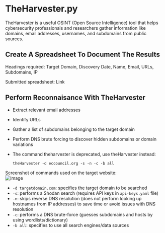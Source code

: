 # TheHarvester.py
TheHarvester is a useful OSINT (Open Source Intelligence) tool that helps cybersecurity professionals and researchers gather information like domains, email addresses, usernames, and subdomains from public sources.


## Create A Spreadsheet To Document The Results
Headings required: Target Domain, Discovery Date, Name, Email, URLs, Subdomains, IP

Submitted spreadsheet: Link


## Perform Reconnaisance With TheHarvester
- Extract relevant email addresses
- Identify URLs
- Gather a list of subdomains belonging to the target domain
- Perform DNS brute forcing to discover hidden subdomains or domain variations

- The command theharvester is deprecated, use theHarvester instead:
  ```
  theHarvester -d eccouncil.org -s -n -c -b all
  ```

Screenshot of commands used on the target website: <br/>
![image](https://github.com/user-attachments/assets/8a459588-f1e7-4e7e-bb50-776a4e90feb7)

- `-d targetdomain.com`: specifies the target domain to be searched
- `-s`: performs a Shodan search (requires API keys in `api-keys.yaml` file)
- `-n`: skips reverse DNS resolution (does not perform looking up hostnames from IP addresses) to save time or avoid issues with DNS resolution
- `-c`: performs a DNS brute-force (guesses subdomains and hosts by using wordlists/dictionary)
- `-b all`: specifies to use all search engines/data sources

